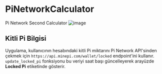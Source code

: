 # PiNetworkCalculator
Pi Network Second Calculator
![image](https://github.com/user-attachments/assets/77a27c67-5663-4cc6-905f-9ca8308653d1)

## Kitli Pi Bilgisi

Uygulama, kullanıcının hesabındaki kitli Pi miktarını Pi Network API'sinden çekmek için `https://api.minepi.com/wallet/locked` endpoint'ini kullanır. `update_locked_pi` fonksiyonu bu veriyi saat başı güncelleyerek arayüzde **Locked Pi** etiketinde gösterir.


